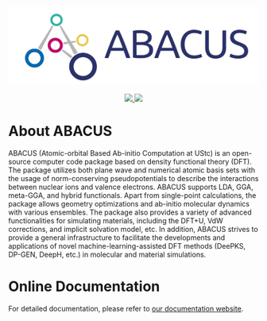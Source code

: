 <p align="center">
    <img src="docs/abacus-logo.jpg">
</p>

<p align="center">
    <a href="https://github.com/deepmodeling/abacus-develop/actions/workflows/image.yml">
        <img src="https://github.com/deepmodeling/abacus-develop/actions/workflows/image.yml/badge.svg">
    </a>
    <a href="https://github.com/deepmodeling/abacus-develop/actions/workflows/test.yml">
        <img src="https://github.com/deepmodeling/abacus-develop/actions/workflows/test.yml/badge.svg">
    </a>
</p>

<a id="readme-top"></a>


# About ABACUS

ABACUS (Atomic-orbital Based Ab-initio Computation at UStc) is 
an open-source computer code package based on density functional 
theory (DFT). The package utilizes both plane wave and numerical 
atomic basis sets with the usage of norm-conserving pseudopotentials 
to describe the interactions between nuclear ions and valence electrons. 
ABACUS supports LDA, GGA, meta-GGA, and hybrid functionals. Apart from 
single-point calculations, the package allows geometry optimizations 
and ab-initio molecular dynamics with various ensembles. The package 
also provides a variety of advanced functionalities for simulating materials, 
including the DFT+U, VdW corrections, and implicit solvation model, etc. 
In addition, ABACUS strives to provide a general infrastructure to facilitate 
the developments and applications of novel machine-learning-assisted DFT methods 
(DeePKS, DP-GEN, DeepH, etc.) in molecular and material simulations. 

# Online Documentation
For detailed documentation, please refer to [our documentation website](https://abacus.deepmodeling.com/).
